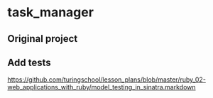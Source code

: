 # task_manager

## Original project


## Add tests
https://github.com/turingschool/lesson_plans/blob/master/ruby_02-web_applications_with_ruby/model_testing_in_sinatra.markdown
